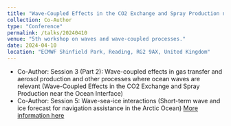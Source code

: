```yaml
---
title: "Wave-Coupled Effects in the CO2 Exchange and Spray Production near the Ocean Interface & Short-term wave and ice forecast for navigation assistance in the Arctic Ocean"
collection: Co-Author
type: "Conference"
permalink: /talks/20240410
venue: "5th workshop on waves and wave-coupled processes."
date: 2024-04-10
location: "ECMWF Shinfield Park, Reading, RG2 9AX, United Kingdom"
---
```


* Co-Author: Session 3 (Part 2): Wave-coupled effects in gas transfer and aerosol production and other processes where ocean waves are relevant (Wave-Coupled Effects in the CO2 Exchange and Spray Production near the Ocean Interface)
* Co-Author: Session 5: Wave-sea-ice interactions (Short-term wave and ice forecast for navigation assistance in the Arctic Ocean)
[More information here](https://ecmwfevents.com/i/4fbc93c2-450b-4a15-adfb-602f5be9281e/public/agenda)


